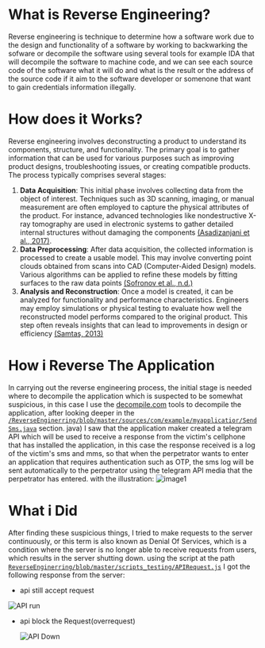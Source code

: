 # What is Reverse Engineering?
Reverse engineering is  technique to determine how a software work due to the design and functionality of a software by working to backwarking the sofware or  decompile the software using several tools for example IDA that will decompile the software to machine code, and we can see each source code of the software what it will do and what is the result or the address of the source code if it aim to the software developer or somenone that want to gain credentials information illegally.

# How does it Works?
Reverse engineering involves deconstructing a product to understand its components, structure, and functionality. The primary goal is to gather information that can be used for various purposes such as improving product designs, troubleshooting issues, or creating compatible products. The process typically comprises several stages:
1. **Data Acquisition**:
   This initial phase involves collecting data from the object of interest. Techniques such as 3D scanning, imaging, or manual measurement are often employed to capture the physical attributes of the product. For instance, advanced technologies like nondestructive X-ray tomography are used in electronic systems to gather detailed internal structures without damaging the components [(Asadizanjani et al., 2017)](https://www.semanticscholar.org/paper/PCB-Reverse-Engineering-Using-Nondestructive-X-ray-Asadizanjani-Tehranipoor/65190853c95502afe6fd25819cf2e675837209ee).
2. **Data Preprocessing**:
   After data acquisition, the collected information is processed to create a usable model. This may involve converting point clouds obtained from scans into CAD (Computer-Aided Design) models. Various algorithms can be applied to refine these models by fitting surfaces to the raw data points [(Sofronov et al., n.d.)](https://www.semanticscholar.org/paper/Approach-for-reverse-engineering-of-complex-Sofronov-Zagorski/a57548dd0a76b7d406639233f322f5ab60953daa)
3. **Analysis and Reconstruction**:
   Once a model is created, it can be analyzed for functionality and performance characteristics. Engineers may employ simulations or physical testing to evaluate how well the reconstructed model performs compared to the original product. This step often reveals insights that can lead to improvements in design or efficiency [(Samtaş, 2013)](https://www.semanticscholar.org/paper/A-Study-of-Reverse-Engineering-Program-Based-on-Samta%C5%9F/32c265481e49cbfcfe19ed2f1790438523ee2128)

# How i Reverse The Application
In carrying out the reverse engineering process, the initial stage is needed where to decompile the application which is suspected to be somewhat suspicious, in this case I use the [decompile.com](https://decompiler.com) tools to decompile the application, after looking deeper in the [`/ReverseEnginerring/blob/master/sources/com/example/myapplicatior/SendSms.java`](https://github.com/ZahidWazifa/ReverseEnginerring/blob/master/sources/com/example/myapplicatior/SendSMS.java) section. java) I saw that the application maker created a telegram API which will be used to receive a response from the victim's cellphone that has installed the application, in this case the response received is a log of the victim's sms and mms, so that when the perpetrator wants to enter an application that requires authentication such as OTP, the sms log will be sent automatically to the perpetrator using the telegram API media that the perpetrator has entered.
with the illustration:
![image1](https://github.com/user-attachments/assets/86444174-f9d9-4373-832e-533f11ad5beb)

# What i Did
After finding these suspicious things, I tried to make requests to the server continuously, or this term is also known as Denial Of Services, which is a condition where the server is no longer able to receive requests from users, which results in the server shutting down. using the script at the path [`ReverseEnginerring/blob/master/scripts_testing/APIRequest.js`](https://github.com/ZahidWazifa/ReverseEnginerring/blob/master/scripts_testing/APIRequest.js) I got the following response from the server:
* api still accept request
  
![API run ](https://github.com/user-attachments/assets/2fb50d09-8b8f-480a-bbe5-17430bfbaa58)

* api block the Request(overrequest)
  
  ![API Down](https://github.com/user-attachments/assets/fbefb107-7423-4afe-8b65-e48086d5573b)




   
